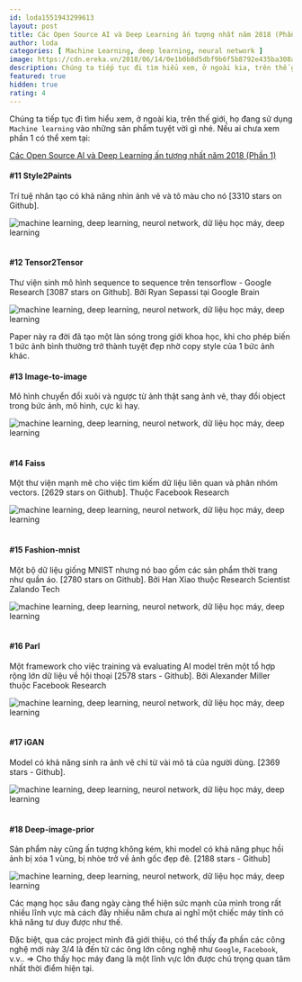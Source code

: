 ```yaml
---
id: loda1551943299613
layout: post
title: Các Open Source AI và Deep Learning ấn tượng nhất năm 2018 (Phần 2)
author: loda
categories: [ Machine Learning, deep learning, neural network ]
image: https://cdn.ereka.vn/2018/06/14/0e1b0b8d5dbf9b6f5b8792e435ba308a.png
description: Chúng ta tiếp tục đi tìm hiểu xem, ở ngoài kia, trên thế giới, họ đang sử dụng Machine learning vào những sản phẩm tuyệt vời gì.
featured: true
hidden: true
rating: 4
---
```


Chúng ta tiếp tục đi tìm hiểu xem, ở ngoài kia, trên thế giới, họ đang sử dụng `Machine learning` vào những sản phẩm tuyệt vời gì nhé. Nếu ai chưa xem phần 1 có thể xem tại:

[Các Open Source AI và Deep Learning ấn tượng nhất năm 2018 (Phần 1)](https://loda.me/cac-open-source-ai-va-deep-learning-an-tuong-nhat-nam-2018-phan-1/)

#### #11 Style2Paints

Trí tuệ nhân tạo có khả năng nhìn ảnh vẽ và tô màu cho nó [3310 stars on Github].

<div class="wrapper-center">
    <img src="https://cdn.ereka.vn/2018/06/14/0e1b0b8d5dbf9b6f5b8792e435ba308a.png"
    alt="machine learning, deep learning, neurol network, dữ liệu học máy, deep learning"/>
</div><br>

#### #12 Tensor2Tensor

Thư viện sinh mô hình sequence to sequence trên tensorflow - Google Research [3087 stars on Github]. Bởi Ryan Sepassi tại Google Brain

<div class="wrapper-center">
    <img src="https://cdn.ereka.vn/2018/06/14/896f58eb0878039f84e627889dca685b.jpg?w=600"
    alt="machine learning, deep learning, neurol network, dữ liệu học máy, deep learning"/>
</div>

Paper này ra đời đã tạo một làn sóng trong giới khoa học, khi cho phép biến 1 bức ảnh bình thường trở thành tuyệt đẹp nhờ copy style của 1 bức ảnh khác.

#### #13 Image-to-image

Mô hình chuyển đổi xuôi và ngược từ ảnh thật sang ảnh vẽ, thay đổi object trong bức ảnh, mô hình, cực kì hay.

<div class="wrapper-center">
    <img src="https://cdn.ereka.vn/2018/06/14/e2bb0d057aa8a0e1cf26cc90625d3c1d.jpg"
    alt="machine learning, deep learning, neurol network, dữ liệu học máy, deep learning"/>
</div><br>

#### #14 Faiss

Một thư viện mạnh mẽ cho việc tìm kiếm dữ liệu liên quan và phân nhóm vectors. [2629 stars on Github]. Thuộc Facebook Research

<div class="wrapper-center">
    <img src="https://cdn.ereka.vn/2018/06/14/d53fdeef9d869591974653ea6e6df19e.png?w=600"
    alt="machine learning, deep learning, neurol network, dữ liệu học máy, deep learning"/>
</div><br>

#### #15 Fashion-mnist

Một bộ dữ liệu giống MNIST nhưng nó bao gồm các sản phẩm thời trang như quần áo. [2780 stars on Github]. Bởi Han Xiao thuộc Research Scientist Zalando Tech

<div class="wrapper-center">
    <img src="https://cdn.ereka.vn/2018/06/14/b876dffb39c93293baa2fea76f9699d9.jpg?w=600"
    alt="machine learning, deep learning, neurol network, dữ liệu học máy, deep learning"/>
</div><br>

#### #16 Parl

Một framework cho việc training và evaluating AI model trên một tổ hợp rộng lớn dữ liệu về hội thoại [2578 stars - Github]. Bởi Alexander Miller thuộc Facebook Research

<div class="wrapper-center">
    <img src="https://cdn.ereka.vn/2018/06/14/be1c1be6fd735f2fc4c32c10ab993710.png"
    alt="machine learning, deep learning, neurol network, dữ liệu học máy, deep learning"/>
</div><br>

#### #17 iGAN

Model có khả năng sinh ra ảnh vẽ chỉ từ vài mô tả của người dùng. [2369 stars - Github].

<div class="wrapper-center">
    <img src="https://cdn.ereka.vn/2018/06/14/be0b0cfcddbc66ec94f03641a2069555.png"
    alt="machine learning, deep learning, neurol network, dữ liệu học máy, deep learning"/>
</div><br>

#### #18 Deep-image-prior

Sản phẩm này cũng ấn tượng không kém, khi model có khả năng phục hồi ảnh bị xóa 1 vùng, bị nhòe trở về ảnh gốc đẹp đẽ. [2188 stars - Github]

<div class="wrapper-center">
    <img src="https://cdn.ereka.vn/2018/06/14/249b704475def9b9dcf03dfbb3fa9f01.png"
    alt="machine learning, deep learning, neurol network, dữ liệu học máy, deep learning"/>
</div>

Các mạng học sâu đang ngày càng thể hiện sức mạnh của mình trong rất nhiều lĩnh vực mà cách đây nhiều năm chưa ai nghĩ một chiếc máy tính có khả năng tư duy được như thế.

Đặc biệt, qua các project mình đã giới thiệu, có thể thấy đa phần các công nghệ mới này 3/4 là đến từ các ông lớn công nghệ như `Google`, `Facebook`, v.v.. => Cho thấy học máy đang là một lĩnh vực lớn được chú trọng quan tâm nhất thời điểm hiện tại.

